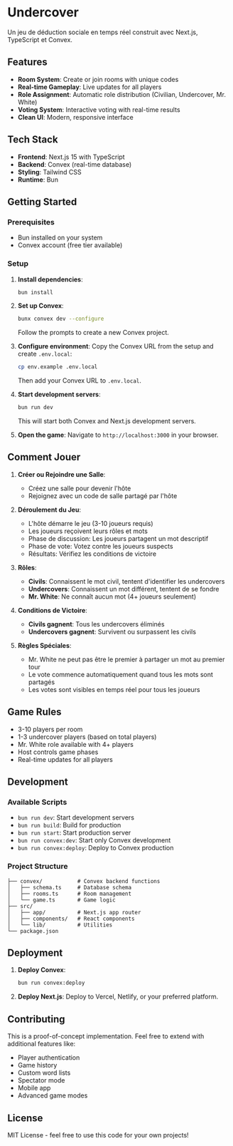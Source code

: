 # Undercover

Un jeu de déduction sociale en temps réel construit avec Next.js, TypeScript et Convex.

## Features

- **Room System**: Create or join rooms with unique codes
- **Real-time Gameplay**: Live updates for all players
- **Role Assignment**: Automatic role distribution (Civilian, Undercover, Mr. White)
- **Voting System**: Interactive voting with real-time results
- **Clean UI**: Modern, responsive interface

## Tech Stack

- **Frontend**: Next.js 15 with TypeScript
- **Backend**: Convex (real-time database)
- **Styling**: Tailwind CSS
- **Runtime**: Bun

## Getting Started

### Prerequisites

- Bun installed on your system
- Convex account (free tier available)

### Setup

1. **Install dependencies**:

   ```bash
   bun install
   ```

2. **Set up Convex**:

   ```bash
   bunx convex dev --configure
   ```

   Follow the prompts to create a new Convex project.

3. **Configure environment**:
   Copy the Convex URL from the setup and create `.env.local`:

   ```bash
   cp env.example .env.local
   ```

   Then add your Convex URL to `.env.local`.

4. **Start development servers**:

   ```bash
   bun run dev
   ```

   This will start both Convex and Next.js development servers.

5. **Open the game**:
   Navigate to `http://localhost:3000` in your browser.

## Comment Jouer

1. **Créer ou Rejoindre une Salle**:
   - Créez une salle pour devenir l'hôte
   - Rejoignez avec un code de salle partagé par l'hôte

2. **Déroulement du Jeu**:
   - L'hôte démarre le jeu (3-10 joueurs requis)
   - Les joueurs reçoivent leurs rôles et mots
   - Phase de discussion: Les joueurs partagent un mot descriptif
   - Phase de vote: Votez contre les joueurs suspects
   - Résultats: Vérifiez les conditions de victoire

3. **Rôles**:
   - **Civils**: Connaissent le mot civil, tentent d'identifier les undercovers
   - **Undercovers**: Connaissent un mot différent, tentent de se fondre
   - **Mr. White**: Ne connaît aucun mot (4+ joueurs seulement)

4. **Conditions de Victoire**:
   - **Civils gagnent**: Tous les undercovers éliminés
   - **Undercovers gagnent**: Survivent ou surpassent les civils

5. **Règles Spéciales**:
   - Mr. White ne peut pas être le premier à partager un mot au premier tour
   - Le vote commence automatiquement quand tous les mots sont partagés
   - Les votes sont visibles en temps réel pour tous les joueurs

## Game Rules

- 3-10 players per room
- 1-3 undercover players (based on total players)
- Mr. White role available with 4+ players
- Host controls game phases
- Real-time updates for all players

## Development

### Available Scripts

- `bun run dev`: Start development servers
- `bun run build`: Build for production
- `bun run start`: Start production server
- `bun run convex:dev`: Start only Convex development
- `bun run convex:deploy`: Deploy to Convex production

### Project Structure

```
├── convex/           # Convex backend functions
│   ├── schema.ts     # Database schema
│   ├── rooms.ts      # Room management
│   └── game.ts       # Game logic
├── src/
│   ├── app/          # Next.js app router
│   ├── components/   # React components
│   └── lib/          # Utilities
└── package.json
```

## Deployment

1. **Deploy Convex**:

   ```bash
   bun run convex:deploy
   ```

2. **Deploy Next.js**:
   Deploy to Vercel, Netlify, or your preferred platform.

## Contributing

This is a proof-of-concept implementation. Feel free to extend with additional features like:

- Player authentication
- Game history
- Custom word lists
- Spectator mode
- Mobile app
- Advanced game modes

## License

MIT License - feel free to use this code for your own projects!
